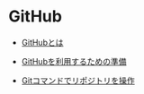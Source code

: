 # GitHub

* [GitHubとは](/github/github001.html)

* [GitHubを利用するための準備](/github/github002.html)

* [Gitコマンドでリポジトリを操作](/github/github003.html)